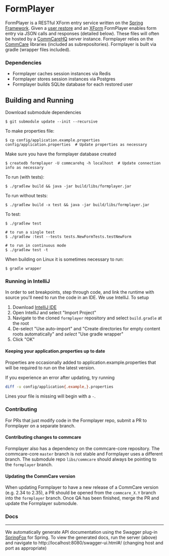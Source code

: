 FormPlayer
===========

FormPlayer is a RESTful XForm entry service written on the [Spring Framework](https://projects.spring.io/spring-framework/).
Given a [user restore](https://confluence.dimagi.com/display/commcarepublic/OTA+Restore+API) and 
an [XForm](http://dimagi.github.io/xform-spec/) FormPlayer enables form entry via JSON calls and responses (detailed below).
These files will often be hosted by a [CommCareHQ](https://www.github.com/dimagi/commcare-hq) server instance. Formplayer relies on the [CommCare](https://www.github.com/dimagi/commcare-core) libraries (included as subrepositories). Formplayer is built via gradle (wrapper files included).

### Dependencies
+ Formplayer caches session instances via Redis
+ Formplayer stores session instances via Postgres
+ Formplayer builds SQLite database for each restored user

Building and Running
------------

Download submodule dependencies

    $ git submodule update --init --recursive

To make properties file:

    $ cp config/application.example.properties config/application.properties  # Update properties as necessary

Make sure you have the formplayer database created

    $ createdb formplayer -U commcarehq -h localhost  # Update connection info as necessary

To run (with tests):

    $ ./gradlew build && java -jar build/libs/formplayer.jar

To run without tests:

    $ ./gradlew build -x test && java -jar build/libs/formplayer.jar

To test:

    $ ./gradlew test

    # to run a single test
    $ ./gradlew :test --tests tests.NewFormTests.testNewForm

    # to run in continuous mode
    $ ./gradlew test -t

When building on Linux it is sometimes necessary to run:

    $ gradle wrapper
    
### Running in IntelliJ

In order to set breakpoints, step through code, and link the runtime with source you'll need to run the code in an IDE. We use IntelliJ. To setup

1. Download [IntelliJ IDE](https://www.jetbrains.com/idea/download/#section=mac)
2. Open IntelliJ and select "Import Project"
3. Navigate to the cloned `formplayer` repository and select `build.gradle` at the root
4. De-select "Use auto-import" and "Create directories for empty content roots automatically" and *select* "Use gradle wrapper"
5. Click "OK"

#### Keeping your application.properties up to date

Properties are occasionally added to application.example.properties that will be required to run on the latest version.

If you experience an error after updating, try running

```bash
diff -u config/application{.example,}.properties
```

Lines your file is missing will begin with a `-`.

### Contributing

For PRs that just modify code in the Formplayer repo, submit a PR to Formplayer on a separate branch.


#### Contributing changes to commcare

Formplayer also has a dependency on the commcare-core repository. The commcare-core `master` branch is not
stable and Formplayer uses a different branch. The submodule repo `libs/commcare` should always be pointing to
the `formplayer` branch.

#### Updating the CommCare version

When updating Formplayer to have a new release of a CommCare version (e.g. 2.34 to 2.35), a PR should be opened from the `commcare_X.Y` branch into
the `formplayer` branch. Once QA has been finished, merge the PR and update the Formplayer submodule.


### Docs
____________

We automatically generate API documentation using the Swagger plug-in [SpringFox](https://github.com/springfox/springfox)
for Spring. To view the generated docs, run the server (above) and navigate to http://localhost:8080/swagger-ui.html#/ (changing
host and port as appropriate)
